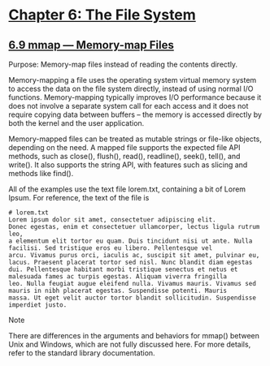 # [Chapter 6: The File System](https://pymotw.com/3/file_access.html)

## [6.9 mmap — Memory-map Files](https://pymotw.com/3/mmap/index.html)

Purpose:	Memory-map files instead of reading the contents directly.

Memory-mapping a file uses the operating system virtual memory system to access the data on the file system directly, instead of using normal I/O functions. Memory-mapping typically improves I/O performance because it does not involve a separate system call for each access and it does not require copying data between buffers – the memory is accessed directly by both the kernel and the user application.

Memory-mapped files can be treated as mutable strings or file-like objects, depending on the need. A mapped file supports the expected file API methods, such as close(), flush(), read(), readline(), seek(), tell(), and write(). It also supports the string API, with features such as slicing and methods like find().

All of the examples use the text file lorem.txt, containing a bit of Lorem Ipsum. For reference, the text of the file is

```
# lorem.txt
Lorem ipsum dolor sit amet, consectetuer adipiscing elit.
Donec egestas, enim et consectetuer ullamcorper, lectus ligula rutrum leo,
a elementum elit tortor eu quam. Duis tincidunt nisi ut ante. Nulla
facilisi. Sed tristique eros eu libero. Pellentesque vel
arcu. Vivamus purus orci, iaculis ac, suscipit sit amet, pulvinar eu,
lacus. Praesent placerat tortor sed nisl. Nunc blandit diam egestas
dui. Pellentesque habitant morbi tristique senectus et netus et
malesuada fames ac turpis egestas. Aliquam viverra fringilla
leo. Nulla feugiat augue eleifend nulla. Vivamus mauris. Vivamus sed
mauris in nibh placerat egestas. Suspendisse potenti. Mauris
massa. Ut eget velit auctor tortor blandit sollicitudin. Suspendisse
imperdiet justo.
```

Note

There are differences in the arguments and behaviors for mmap() between Unix and Windows, which are not fully discussed here. For more details, refer to the standard library documentation.

